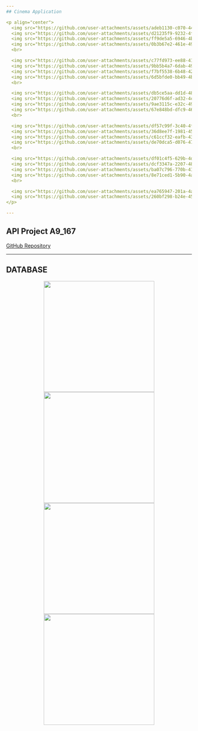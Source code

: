 ```yaml
---
## Cinema Application

<p align="center">
  <img src="https://github.com/user-attachments/assets/adeb1130-c070-4472-a7ef-805cefd5580a" width="200" height="353">
  <img src="https://github.com/user-attachments/assets/d21235f9-9232-4fe5-8cf5-5a0c4dc75320" width="200" height="350">
  <img src="https://github.com/user-attachments/assets/ff9de5a5-6946-4bf2-a373-dd2f760f4965" width="200" height="353">
  <img src="https://github.com/user-attachments/assets/0b3b67e2-461e-49f3-957c-79cbda076bd6" width="200" height="350">
  <br>

  <img src="https://github.com/user-attachments/assets/c77fd973-ee88-41ac-8d4a-366138759c66" width="200" height="350">
  <img src="https://github.com/user-attachments/assets/9bb5b4a7-6dab-497a-84c4-624dea40531c" width="200" height="355">
  <img src="https://github.com/user-attachments/assets/f7bf5538-6b48-42d4-99d4-be5f06ea843d" width="200" height="355">
  <img src="https://github.com/user-attachments/assets/6d5bfde0-bb49-4bd1-9251-6cc63cad8641" width="200" height="350">
  <br>

  <img src="https://github.com/user-attachments/assets/db5ce5aa-dd1d-48c1-8f1c-445e0d2b0d84" width="200" height="350">
  <img src="https://github.com/user-attachments/assets/20776d6f-ad32-4c55-a396-ebd4c8afe0c6" width="200" height="350">
  <img src="https://github.com/user-attachments/assets/9ae3115c-e32c-499b-a9c3-09c2c2d48a61" width="200" height="355">
  <img src="https://github.com/user-attachments/assets/67e848bd-dfc9-4614-8ce2-2eacceff338d" width="200" height="350">
  <br>

  <img src="https://github.com/user-attachments/assets/df57c99f-3c40-4f48-84a0-716d90e6d059" width="200" height="350">
  <img src="https://github.com/user-attachments/assets/36d8ee7f-1981-4569-a562-45e8242041fa" width="200" height="353">
  <img src="https://github.com/user-attachments/assets/c61ccf32-eafb-435d-a05c-402e67cf4a6f" width="200" height="350">
  <img src="https://github.com/user-attachments/assets/de70dca5-d076-47c0-972a-faadaf46e8d9" width="200" height="353">
  <br>

  <img src="https://github.com/user-attachments/assets/df01c4f5-629b-4de9-af36-7465e94b28de" width="200" height="353">
  <img src="https://github.com/user-attachments/assets/dcf3347a-2207-487a-ac06-487858b809da" width="200" height="350">
  <img src="https://github.com/user-attachments/assets/ba07c796-770b-4163-8981-c0e230117aef" width="200" height="353">
  <img src="https://github.com/user-attachments/assets/8e71ced1-5b90-4a6c-93cb-3cf02dfc0242" width="200" height="350">
  <br>

  <img src="https://github.com/user-attachments/assets/ea765947-201a-4a0a-b58f-8ccb34d8ce54" width="200" height="353">
  <img src="https://github.com/user-attachments/assets/260bf298-b24e-451b-85f8-e7fea25c1051" width="200" height="350">
</p>

---
```

## API Project A9_167

[GitHub Repository](https://github.com/muthiasasi19/API-Project-A9_167.git)

---
## DATABASE

<p align="center">
  <img src="https://github.com/user-attachments/assets/b16fd76a-d36f-4113-b8fa-248e0783da9b" width="300">
  <img src="https://github.com/user-attachments/assets/54f6493c-a472-4b4e-b4da-8cf61435a22a" width="300">
  <br>
  <img src="https://github.com/user-attachments/assets/7b528ef5-e29e-48a9-aa2b-feeb16e9be34" width="300">
  <img src="https://github.com/user-attachments/assets/08438306-d6f2-4019-ab51-752e51bc78fc" width="300">
</p>
